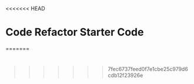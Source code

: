 <<<<<<< HEAD
# Code Refactor Starter Code
=======
#
>>>>>>> 7fec6737feed0f7e1cbe25c979d6cdb12f23926e
